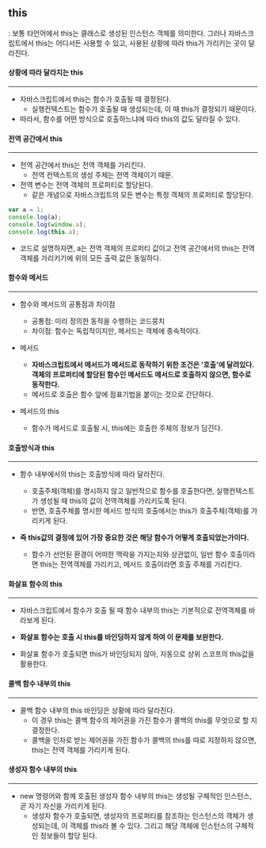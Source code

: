 ## this

: 보통 타언어에서 this는 클래스로 생성된 인스턴스 객체를 의미한다. 그러나 자바스크립트에서 this는 어디서든 사용할 수 있고, 사용된 상황에 따라 this가 가리키는 곳이 달라진다.

#### 상황에 따라 달라지는 this

---

- 자바스크립트에서 this는 함수가 호출될 때 결정된다.
  - 실행컨텍스트는 함수가 호출될 때 생성되는데, 이 때 this가 결정되기 때문이다.
- 따라서, 함수를 어떤 방식으로 호출하느냐에 따라 this의 값도 달라질 수 있다.

#### 전역 공간에서 this

---

- 전역 공간에서 this는 전역 객체를 가리킨다.
  - 전역 컨텍스트의 생성 주체는 전역 객체이기 때문.
- 전역 변수는 전역 객체의 프로퍼티로 할당된다.
  - 같은 개념으로 자바스크립트의 모든 변수는 특정 객체의 프로퍼티로 할당된다.

```javaScript
var a = 1;
console.log(a);
console.log(window.a);
console.log(this.a);
```

- 코드로 설명하자면, a는 전역 객체의 프로퍼티 값이고
  전역 공간에서의 this는 전역 객체를 가리키기에 위의 모든 출력 값은 동일하다.

#### 함수와 메서드

---

- 함수와 메서드의 공통점과 차이점

  - 공통점: 미리 정의한 동작을 수행하는 코드뭉치
  - 차이점: 함수는 독립적이지만, 메서드는 객체에 종속적이다.

- 메서드
  - **자바스크립트에서 메서드가 메서드로 동작하기 위한 조건은 '호출'에 달려있다. 객체의 프로퍼티에 할당된 함수인 메서드도 메서드로 호출하지 않으면, 함수로 동작한다.**
  - 메서드로 호출은 함수 앞에 점표기법을 붙이는 것으로 간단하다.
- 메서드의 this
  - 함수가 메서드로 호출될 시, this에는 호출한 주체의 정보가 담긴다.

#### 호출방식과 this

---

- 함수 내부에서의 this는 호출방식에 따라 달라진다.

  - 호출주체(객체)를 명시하지 않고 일반적으로 함수를 호출한다면, 실행컨텍스트가 생성될 때 this의 값이 전역객체를 가리키도록 된다.
  - 반면, 호출주체를 명시한 메서드 방식의 호출에서는 this가 호출주체(객체)를 가리키게 된다.

- **즉 this값의 결정에 있어 가장 중요한 것은 해당 함수가 어떻게 호출되었는가이다.**
  - 함수가 선언된 환경이 어떠한 맥락을 가지는지와 상관없이, 일반 함수 호출이라면 this는 전역객체를 가리키고, 메서드 호출이라면 호출 주체를 가리킨다.

#### 화살표 함수의 this

---

- 자바스크립트에서 함수가 호출 될 때 함수 내부의 this는 기본적으로 전역객체를 바라보게 된다.

- **화살표 함수는 호출 시 this를 바인딩하지 않게 하여 이 문제를 보완한다.**

- 화살표 함수가 호출되면 this가 바인딩되지 않아, 자동으로 상위 스코프의 this값을 활용한다.

#### 콜백 함수 내부의 this

---

- 콜백 함수 내부의 this 바인딩은 상황에 따라 달라진다.
  - 이 경우 this는 콜백 함수의 제어권을 가진 함수가 콜백의 this를 무엇으로 할 지 결정한다.
  - 콜백을 인자로 받는 제어권을 가진 함수가 콜백의 this를 따로 지정하지 않으면, this는 전역 객체를 가리키게 된다.

#### 생성자 함수 내부의 this

---

- new 명령어와 함께 호출된 생성자 함수 내부의 this는 생성될 구체적인 인스턴스, 곧 자기 자신을 가리키게 된다.
  - 생성자 함수가 호출되면, 생성자의 프로퍼티를 참조하는 인스턴스의 객체가 생성되는데, 이 객체를 this라 볼 수 있다. 그리고 해당 객체에 인스턴스의 구체적인 정보들이 할당 된다.
